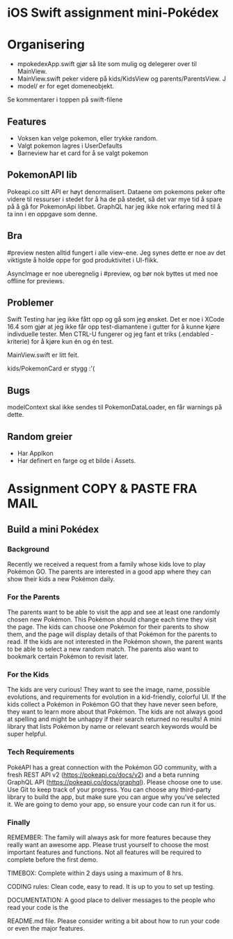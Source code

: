 # iOS Swift assignment mini-Pokédex

# Organisering

- mpokedexApp.swift gjør så lite som mulig og delegerer over til MainView.
- MainView.swift peker videre på kids/KidsView og parents/ParentsView. J
- model/ er for eget domeneobjekt. 

Se kommentarer i toppen på swift-filene

## Features
- Voksen kan velge pokemon, eller trykke random.
- Valgt pokemon lagres i UserDefaults
- Barneview har et card for å se valgt pokemon

## PokemonAPI lib
Pokeapi.co sitt API er høyt denormalisert. Dataene om pokemons peker ofte videre til ressurser i stedet for å ha de på stedet, så det var mye tid å spare på å gå for PokemonApi libbet. GraphQL har jeg ikke nok erfaring med til å ta inn i en oppgave som denne.

## Bra
#preview nesten alltid fungert i alle view-ene. Jeg synes dette er noe av det viktigste å holde oppe for god produktivitet i UI-flikk.

AsyncImage er noe uberegnelig i #preview, og bør nok byttes ut med noe offline for previews.

## Problemer
Swift Testing har jeg ikke fått opp og gå som jeg ønsket. Det er noe i XCode 16.4 som gjør at jeg ikke får opp test-diamantene i gutter for å kunne kjøre indivduelle tester. Men CTRL-U fungerer og jeg fant et triks (.endabled -kriterie) for å kjøre kun én og én test.

MainView.swift er litt feit.

kids/PokemonCard er stygg :'(

## Bugs
modelContext skal ikke sendes til PokemonDataLoader, en får warnings på dette.


## Random greier
- Har AppIkon
- Har definert en farge og et bilde i Assets.

# Assignment COPY & PASTE FRA MAIL

## Build a mini Pokédex

### Background
Recently we received a request from a family whose kids love to play Pokémon GO. The parents
are interested in a good app where they can show their kids a new Pokémon daily.

### For the Parents
The parents want to be able to visit the app and see at least one randomly chosen new Pokémon.
This Pokémon should change each time they visit the page. The kids can choose one Pokémon
for their parents to show them, and the page will display details of that Pokémon for the parents
to read. If the kids are not interested in the Pokémon shown, the parent wants to be able to select
a new random match. The parents also want to bookmark certain Pokémon to revisit later.

### For the Kids
The kids are very curious! They want to see the image, name, possible evolutions, and
requirements for evolution in a kid-friendly, colorful UI. If the kids collect a Pokémon in Pokémon
GO that they have never seen before, they want to learn more about that Pokémon. The kids are
not always good at spelling and might be unhappy if their search returned no results! A mini
library that lists Pokémon by name or relevant search keywords would be super helpful.

### Tech Requirements
PokéAPI has a great connection with the Pokémon GO community, with a fresh REST API v2
(https://pokeapi.co/docs/v2) and a beta running GraphQL API (https://pokeapi.co/docs/graphql).
Please choose one to use. Use Git to keep track of your progress. You can choose any third-party
library to build the app, but make sure you can argue why you’ve selected it. We are going to
demo your app, so ensure your code can run it for us.

### Finally

REMEMBER: The family will always ask for more features because they really want an awesome
app. Please trust yourself to choose the most important features and functions. Not all features
will be required to complete before the first demo.

TIMEBOX: Complete within 2 days using a maximum of 8 hrs.

CODING rules: Clean code, easy to read. It is up to you to set up testing.

DOCUMENTATION: A good place to deliver messages to the people who read your code is the

README.md file. Please consider writing a bit about how to run your code or even the major
features.
